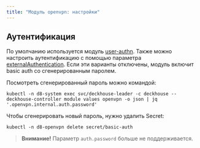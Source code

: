 ```yaml
---
title: "Модуль openvpn: настройки"
---
```


<!-- SCHEMA -->

## Аутентификация

По умолчанию используется модуль [user-authn](../150-user-authn/). Также можно настроить аутентификацию с помощью параметра [externalAuthentication](#parameters-auth-externalauthentication). Если эти варианты отключены, модуль включит basic auth со сгенерированным паролем.

Посмотреть сгенерированный пароль можно командой:

```shell
kubectl -n d8-system exec svc/deckhouse-leader -c deckhouse -- deckhouse-controller module values openvpn -o json | jq '.openvpn.internal.auth.password'
```

Чтобы сгенерировать новый пароль, нужно удалить Secret:

```shell
kubectl -n d8-openvpn delete secret/basic-auth
```

> **Внимание!** Параметр `auth.password` больше не поддерживается.
